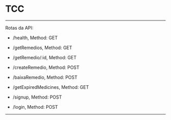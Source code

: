 # TCC

---------------------------------------
Rotas da API:

- /health, Method: GET

- /getRemedios, Method: GET

- /getRemedio/:id, Method: GET

- /createRemedio, Method: POST

- /baixaRemedio, Method: POST

- /getExpiredMedicines, Method: GET

- /signup, Method: POST

- /login, Method: POST
---------------------------------------
